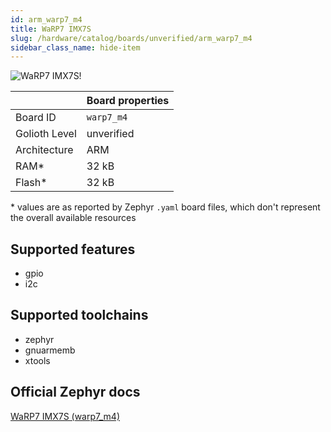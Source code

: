 ```yaml
---
id: arm_warp7_m4
title: WaRP7 IMX7S
slug: /hardware/catalog/boards/unverified/arm_warp7_m4
sidebar_class_name: hide-item
---
```


[//]: # (This is an auto-generated file, do not edit! Changes to it will be lost upon re-generation)

![WaRP7 IMX7S!](/img/boards/arm/warp7_m4.png "WaRP7 IMX7S")

|                | Board properties     |
| -------------  | -------------------- |
| Board ID       | `warp7_m4` |
| Golioth Level  | unverified       |
| Architecture   | ARM |
| RAM*           | 32 kB |
| Flash*         | 32 kB |

\* values are as reported by Zephyr `.yaml` board files, which don't represent the overall available resources



## Supported features

* gpio
* i2c

## Supported toolchains

* zephyr
* gnuarmemb
* xtools

## Official Zephyr docs

[WaRP7 IMX7S (warp7_m4)](https://docs.zephyrproject.org/latest/boards/arm/warp7_m4/doc/index.html)
